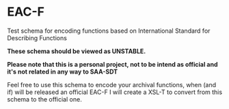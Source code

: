 EAC-F
=====

Test schema for encoding functions based on International Standard for Describing Functions

**These schema should be viewed as UNSTABLE.**

**Please note that this is a personal project, not to be intend as official and it's not related in any way to SAA-SDT**

Feel free to use this schema to encode your archival functions, when (and if) will be released an official EAC-F I will create a XSL-T to convert from this schema to the official one.